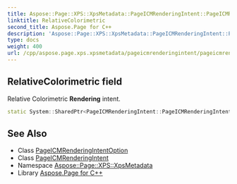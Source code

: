 ```yaml
---
title: Aspose::Page::XPS::XpsMetadata::PageICMRenderingIntent::PageICMRenderingIntentOption::RelativeColorimetric field
linktitle: RelativeColorimetric
second_title: Aspose.Page for C++
description: 'Aspose::Page::XPS::XpsMetadata::PageICMRenderingIntent::PageICMRenderingIntentOption::RelativeColorimetric field. Relative Colorimetric Rendering intent in C++.'
type: docs
weight: 400
url: /cpp/aspose.page.xps.xpsmetadata/pageicmrenderingintent/pageicmrenderingintentoption/relativecolorimetric/
---
```

## RelativeColorimetric field


Relative Colorimetric **Rendering** intent.

```cpp
static System::SharedPtr<PageICMRenderingIntent::PageICMRenderingIntentOption> Aspose::Page::XPS::XpsMetadata::PageICMRenderingIntent::PageICMRenderingIntentOption::RelativeColorimetric
```

## See Also

* Class [PageICMRenderingIntentOption](../)
* Class [PageICMRenderingIntent](../../)
* Namespace [Aspose::Page::XPS::XpsMetadata](../../../)
* Library [Aspose.Page for C++](../../../../)
